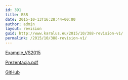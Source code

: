 ```yaml
---
id: 391
title: BSR
date: 2015-10-13T16:28:44+00:00
author: admin
layout: revision
guid: http://www.karalus.eu/2015/10/388-revision-v1/
permalink: /2015/10/388-revision-v1/
---
```

[Example_VS2015](/wp-content/uploads/2015/10/BankWcfSoapExample.zip)

[Prezentacja.pdf](/wp-content/uploads/2015/10/WCF-Soap.pdf)

[GitHub](https://github.com/AdrianRamzes/WcfSoapServiceExample)